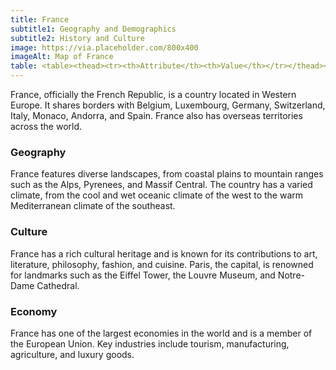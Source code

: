 ```yaml
---
title: France
subtitle1: Geography and Demographics
subtitle2: History and Culture
image: https://via.placeholder.com/800x400
imageAlt: Map of France
table: <table><thead><tr><th>Attribute</th><th>Value</th></tr></thead><tbody><tr><td>Capital</td><td>Paris</td></tr><tr><td>Official Language</td><td>French</td></tr><tr><td>Population</td><td>67.5 million (2024)</td></tr><tr><td>Currency</td><td>Euro (€)</td></tr><tr><td>Government</td><td>Unitary semi-presidential republic</td></tr></tbody></table>
---
```


France, officially the French Republic, is a country located in Western Europe. It shares borders with Belgium, Luxembourg, Germany, Switzerland, Italy, Monaco, Andorra, and Spain. France also has overseas territories across the world.

### Geography
France features diverse landscapes, from coastal plains to mountain ranges such as the Alps, Pyrenees, and Massif Central. The country has a varied climate, from the cool and wet oceanic climate of the west to the warm Mediterranean climate of the southeast.

### Culture
France has a rich cultural heritage and is known for its contributions to art, literature, philosophy, fashion, and cuisine. Paris, the capital, is renowned for landmarks such as the Eiffel Tower, the Louvre Museum, and Notre-Dame Cathedral.

### Economy
France has one of the largest economies in the world and is a member of the European Union. Key industries include tourism, manufacturing, agriculture, and luxury goods.
